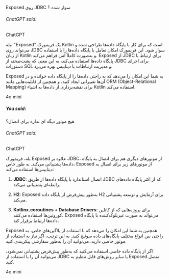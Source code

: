 Exposed روی JDBC سوار شده ؟

###### ChatGPT said:

ChatGPT

بله، "Exposed" یک فریمورک Kotlin است که برای کار با پایگاه داده‌ها طراحی شده و می‌تواند روی JDBC سوار شود. این فریمورک امکان تعامل با پایگاه داده‌ها را با استفاده از زبان Kotlin و به‌صورت کاملاً امن فراهم می‌کند. Exposed از JDBC برای ارتباط با پایگاه داده‌ها استفاده می‌کند، به این معنی که پشت‌صحنه از JDBC برای اجرای دستورات SQL و مدیریت ارتباطات با دیتابیس بهره می‌برد.

Exposed به شما این امکان را می‌دهد که به راحتی داده‌ها را از پایگاه داده خوانده و در آن‌ها تغییراتی ایجاد کنید، و همچنین از قابلیت‌هایی مانند ORM (Object-Relational Mapping) برای نقشه‌برداری از داده‌ها به اشیاء Kotlin استفاده می‌کند.

4o mini

##### You said:

هیچ موتور دیگه ای نداره برای اتصال؟

###### ChatGPT said:

ChatGPT

بله، فریمورک Exposed علاوه بر JDBC، از موتورهای دیگری هم برای اتصال به پایگاه داده‌ها پشتیبانی می‌کند. به طور خاص، Exposed از موتورهای زیر برای اتصال به دیتابیس‌ها استفاده می‌کند:

1. **JDBC**: اتصال استاندارد با پایگاه داده‌ها از طریق JDBC که از اکثر پایگاه داده‌های رابطه‌ای پشتیبانی می‌کند.
    
2. **H2**: Exposed به‌طور پیش‌فرض از پایگاه داده H2 برای آزمایش و توسعه پشتیبانی می‌کند.
    
3. **Kotlinx.coroutines + Database Drivers**: برای پروژه‌هایی که از کاتلین کوروتین‌ها استفاده می‌کنند، Exposed می‌تواند به صورت غیربلوک‌کننده با پایگاه داده‌ها ارتباط برقرار کند.
    

Exposed همچنین به شما این امکان را می‌دهد که با استفاده از پلاگین‌های خاص، به راحتی بین انواع مختلف پایگاه‌های داده سوئیچ کنید. به این ترتیب، اگر نیاز به استفاده از موتور خاصی دارید، می‌توانید آن را به‌طور سفارشی پیکربندی کنید.

اگر از پایگاه داده خاصی استفاده می‌کنید که به‌طور پیش‌فرض پشتیبانی نمی‌شود، می‌توانید آن را با استفاده از JDBC یا سایر روش‌های قابل تنظیم به Exposed متصل کنید.

4o mini